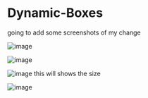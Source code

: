 # Dynamic-Boxes
going to add some screenshots of my change

![image](https://github.com/user-attachments/assets/c8e74f05-0d9a-4a62-8269-2d80d92ded97)


![image](https://github.com/user-attachments/assets/282d96fe-fad7-43cd-89e1-1e27a649b4fe)


![image](https://github.com/user-attachments/assets/72192620-ad8b-4efa-820b-f1fd0effb839)
this will shows the size

![image](https://github.com/user-attachments/assets/5f8ce720-ada1-4f30-ad13-6b8168656bb6)





